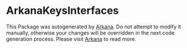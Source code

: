 # ArkanaKeysInterfaces

This Package was autogenerated by [Arkana](https://github.com/rogerluan/arkana). Do not attempt to modify it manually, otherwise your changes will be overridden in the next code generation process. Please visit [Arkana](https://github.com/rogerluan/arkana) to read more.

